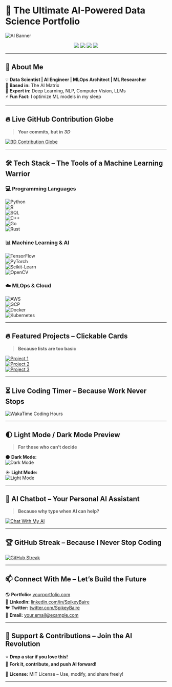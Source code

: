 # 🚀 **The Ultimate AI-Powered Data Science Portfolio**  

![AI Banner](https://media.giphy.com/media/L1R1tvI9svkIWwpVYr/giphy.gif)  

<div align="center">
    <img src="https://komarev.com/ghpvc/?username=SpikeyBaire&color=brightgreen" />
    <img src="https://img.shields.io/github/stars/SpikeyBaire/SpikeyBaire?style=social" />
    <img src="https://img.shields.io/github/followers/SpikeyBaire?style=social" />
    <img src="https://img.shields.io/github/last-commit/SpikeyBaire/SpikeyBaire" />
</div>  

---

## 🎯 **About Me**  

💡 **Data Scientist | AI Engineer | MLOps Architect | ML Researcher**  
📍 **Based in:** The AI Matrix  
🧠 **Expert in:** Deep Learning, NLP, Computer Vision, LLMs  
⚡ **Fun Fact:** I optimize ML models in my sleep  

---

## 🔥 **Live GitHub Contribution Globe**  

> **Your commits, but in** ***3D***  

[![3D Contribution Globe](https://raw.githubusercontent.com/SpikeyBaire/SpikeyBaire/main/3d-globe.gif)](https://skyline.github.com/SpikeyBaire/2024)  

---

## 🛠️ **Tech Stack – The Tools of a Machine Learning Warrior**  

### 💻 **Programming Languages**  
![Python](https://img.shields.io/badge/Python-3776AB?style=for-the-badge&logo=python&logoColor=white)  
![R](https://img.shields.io/badge/R-276DC3?style=for-the-badge&logo=r&logoColor=white)  
![SQL](https://img.shields.io/badge/SQL-4479A1?style=for-the-badge&logo=postgresql&logoColor=white)  
![C++](https://img.shields.io/badge/C++-00599C?style=for-the-badge&logo=c%2B%2B&logoColor=white)  
![Go](https://img.shields.io/badge/Go-00ADD8?style=for-the-badge&logo=go&logoColor=white)  
![Rust](https://img.shields.io/badge/Rust-000000?style=for-the-badge&logo=rust&logoColor=white)  

### 📊 **Machine Learning & AI**  
![TensorFlow](https://img.shields.io/badge/TensorFlow-FF6F00?style=for-the-badge&logo=tensorflow&logoColor=white)  
![PyTorch](https://img.shields.io/badge/PyTorch-EE4C2C?style=for-the-badge&logo=pytorch&logoColor=white)  
![Scikit-Learn](https://img.shields.io/badge/Scikit%20Learn-F7931E?style=for-the-badge&logo=scikit-learn&logoColor=white)  
![OpenCV](https://img.shields.io/badge/OpenCV-5C3EE8?style=for-the-badge&logo=opencv&logoColor=white)  

### ☁️ **MLOps & Cloud**  
![AWS](https://img.shields.io/badge/AWS-232F3E?style=for-the-badge&logo=amazon-aws&logoColor=white)  
![GCP](https://img.shields.io/badge/Google%20Cloud-4285F4?style=for-the-badge&logo=google-cloud&logoColor=white)  
![Docker](https://img.shields.io/badge/Docker-2496ED?style=for-the-badge&logo=docker&logoColor=white)  
![Kubernetes](https://img.shields.io/badge/Kubernetes-326CE5?style=for-the-badge&logo=kubernetes&logoColor=white)  

---

## 🔥 **Featured Projects – Clickable Cards**  

> **Because lists are too basic**  

[![Project 1](https://github-readme-stats.vercel.app/api/pin/?username=SpikeyBaire&repo=project1&theme=dark)](https://github.com/SpikeyBaire/project1)  
[![Project 2](https://github-readme-stats.vercel.app/api/pin/?username=SpikeyBaire&repo=project2&theme=dark)](https://github.com/SpikeyBaire/project2)  
[![Project 3](https://github-readme-stats.vercel.app/api/pin/?username=SpikeyBaire&repo=project3&theme=dark)](https://github.com/SpikeyBaire/project3)  

---

## ⏳ **Live Coding Timer – Because Work Never Stops**  

![WakaTime Coding Hours](https://wakatime.com/badge/user/SpikeyBaire.svg)  

---

## 🌓 **Light Mode / Dark Mode Preview**  

> **For those who can’t decide**  

🌑 **Dark Mode:**  
![Dark Mode](https://github.com/anuraghazra/github-readme-stats/raw/master/themes/preview-dark.png)  

☀️ **Light Mode:**  
![Light Mode](https://github.com/anuraghazra/github-readme-stats/raw/master/themes/preview-light.png)  

---

## 🤖 **AI Chatbot – Your Personal AI Assistant**  

> **Because why type when AI can help?**  

[![Chat With My AI](https://img.shields.io/badge/🤖%20Chat%20with%20My%20AI-blue?style=for-the-badge)](https://your-streamlit-app.streamlit.app)  

---

## 🏆 **GitHub Streak – Because I Never Stop Coding**  

[![GitHub Streak](https://github-readme-streak-stats.herokuapp.com/?user=SpikeyBaire&theme=dark)](https://git.io/streak-stats)  

---

## 📫 **Connect With Me – Let’s Build the Future**  

🌎 **Portfolio:** [yourportfolio.com](#)  
💼 **LinkedIn:** [linkedin.com/in/SpikeyBaire](#)  
🐦 **Twitter:** [twitter.com/SpikeyBaire](#)  
📧 **Email:** your.email@example.com  

---

## 💖 **Support & Contributions – Join the AI Revolution**  

⭐ **Drop a star if you love this!**  
🔄 **Fork it, contribute, and push AI forward!**  

📜 **License:** MIT License – Use, modify, and share freely!  

---
